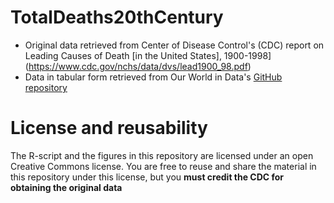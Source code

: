 # TotalDeaths20thCentury

- Original data retrieved from Center of Disease Control's (CDC) report on Leading Causes of Death [in the United States], 1900-1998](https://www.cdc.gov/nchs/data/dvs/lead1900_98.pdf)
- Data in tabular form retrieved from Our World in Data's [GitHub repository](https://github.com/owid/owid-datasets/blob/master/datasets/20th%20century%20deaths%20in%20US%20-%20CDC/20th%20century%20deaths%20in%20US%20-%20CDC.csv)

# License and reusability

The R-script and the figures in this repository are licensed under an open Creative Commons license. You are free to reuse and share the material in this repository under this license, but you **must credit the CDC for obtaining the original data**
